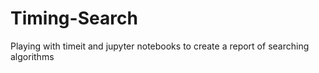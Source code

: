 # Timing-Search
Playing with timeit and jupyter notebooks to create a report of searching algorithms
